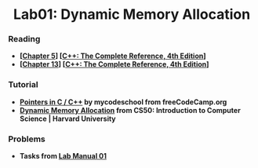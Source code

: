 <html>

<head>
</head>
  
<body>
  <h1 align="center">Lab01: Dynamic Memory Allocation</h1>
  
  <h3 id="reading">Reading</h3>
  <ul>
    <li><b>[<a href="">Chapter 5</a>] [<a href="">C++: The Complete Reference, 4th Edition</a>]</b></li>
    <li><b>[<a href="">Chapter 13</a>] [<a href="">C++: The Complete Reference, 4th Edition</a>]</b></li>
    
  </ul>
      
  
  
  
  <h3 id="tutorial">Tutorial</h3>
  <ul>
    <li><b><a href="https://www.youtube.com/watch?v=zuegQmMdy8M&t=4193s&ab_channel=freeCodeCamp.org">Pointers in C / C++</a> by mycodeschool from freeCodeCamp.org</b></li>
    <li><b><a href="https://www.youtube.com/watch?v=9uhSYDY4sxA&ab_channel=CS50">Dynamic Memory Allocation</a> from CS50: Introduction to Computer Science | Harvard University</b></li>
  </ul>
  
  
  
  <h3 id="problems">Problems</h3>
  <ul>
    <li><b>Tasks from <a href="https://github.com/mehedihasanbijoy/CSE225L/blob/main/Lab01/Lab01_Dynamic_memory_Allocation.pdf">Lab Manual 01</a></b></li>
    
    
   
</body>
  
</html>
